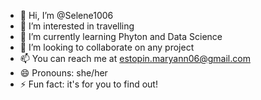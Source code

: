 - 👋 Hi, I’m @Selene1006
- 👀 I’m interested in travelling
- 🌱 I’m currently learning Phyton and Data Science
- 💞️ I’m looking to collaborate on any project
- 📫 You can reach me at estopin.maryann06@gmail.com
- 😄 Pronouns: she/her
- ⚡ Fun fact: it's for you to find out!

<!---
Selene1006/Selene1006 is a ✨ special ✨ repository because its `README.md` (this file) appears on your GitHub profile.
You can click the Preview link to take a look at your changes.
--->
